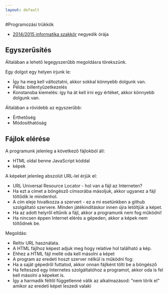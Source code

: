 ```yaml
---
layout: default
---
```

#Programozási trükkök
 
 - [2014/2015 informatika szakkör][szakkor_honlap] negyedik órája

[szakkor_honlap]: http://rizsi.github.io/szakkor2014/index.html

## Egyszerűsítés
Általában a lehető legegyszerűbb megoldásra törekszünk.

Egy dolgot egy helyen írjunk le:
 * Így ha meg kell változtatni, akkor sokkal könnyebb dolgunk van.
 * Példa: billentyűzetkezelés
  * Konstansba kiemelés: így ha át kell írni egy értéket, akkor könnyebb dolgunk van.

Általában a rövidebb az egyszerűbb:
 * Érthetőség
 * Módosíthatóság



## Fájlok elérése

A programunk jelenleg a következő fájlokból áll:
 * HTML oldal benne JavaScript kóddal
 * képek

A képeket jelenleg abszolút URL-lel érjük el:
 * URL Universal Resource Locator - hol van a fájl az Interneten?
  * Ha ezt a címet a böngésző címsorába másoljuk, akkor ugyanez a fájl töltődik le mindenhol.
  * A cím eleje hivatkozza a szervert - ez a mi esetünkben a github szolgáltató szervere. Minden játékindításkor innen újra letöltjük a képet.
 * Ha az adott helyről eltűnik a fájl, akkor a programunk nem fog működni!
 * Ha nincsen éppen Internet elérés a gépeden, akkor a képek nem töltődnek be.

Megoldás:
 * Reltív URL használata.
 * A HTML fájlhoz képest adjuk meg hogy relatíve hol található a kép.
 * Ehhez a HTML fájl mellé oda kell másolni a képet
 * A program az eredeti hoszt szerver nélkül is működni fog:
  * Ha a saját gépedről futtatod, akkor onnan fájlként tölti be a böngésző
  * Ha felteszed egy Internetes szolgáltatóhoz a programot, akkor oda is fel kell másolni a képeket is.
 * Így a harmadik féltől függetlenné válik az alkalmazásod: "nem törik el" amikor az eredeti képet leszedi valaki

##
